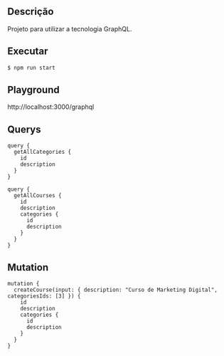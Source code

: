
## Descrição
Projeto para utilizar a tecnologia GraphQL.

## Executar
```bash
$ npm run start
```

## Playground
http://localhost:3000/graphql

## Querys
```
query {
  getAllCategories {
    id
    description
  }
}
```

```
query {
  getAllCourses {
    id
    description
    categories {
      id
      description
    }
  }
}
```

## Mutation

```
mutation {
  createCourse(input: { description: "Curso de Marketing Digital", categoriesIds: [3] }) {
    id
    description
    categories {
      id
      description
    }
  }
}

```